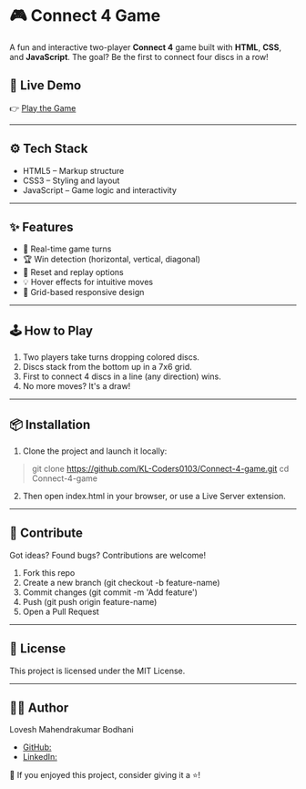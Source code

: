 # 🎮 Connect 4 Game

A fun and interactive two-player **Connect 4** game built with **HTML**, **CSS**, and **JavaScript**. The goal? Be the first to connect four discs in a row!

## 🚀 Live Demo

👉 [Play the Game](https://klcoders-4-connect-game.netlify.app/)

---

## ⚙️ Tech Stack

- HTML5 – Markup structure
- CSS3 – Styling and layout
- JavaScript – Game logic and interactivity

---

## ✨ Features

- 🔁 Real-time game turns
- 🏆 Win detection (horizontal, vertical, diagonal)
- 🧼 Reset and replay options
- 💡 Hover effects for intuitive moves
- 🧱 Grid-based responsive design


---

## 🕹️ How to Play

1. Two players take turns dropping colored discs.
2. Discs stack from the bottom up in a 7x6 grid.
3. First to connect 4 discs in a line (any direction) wins.
4. No more moves? It's a draw!

---

## 📦 Installation

1. Clone the project and launch it locally:
> git clone https://github.com/KL-Coders0103/Connect-4-game.git
>cd Connect-4-game
2. Then open index.html in your browser, or use a Live Server extension.

---

## 🤝 Contribute

Got ideas? Found bugs? Contributions are welcome!

1. Fork this repo
2. Create a new branch (git checkout -b feature-name)
3. Commit changes (git commit -m 'Add feature')
4. Push (git push origin feature-name)
5. Open a Pull Request

---

## 📄 License
This project is licensed under the MIT License.

---

## 🙋‍♂️ Author
Lovesh Mahendrakumar Bodhani

- [GitHub:](https://github.com/KL-Coders0103)
- [LinkedIn:](https://www.linkedin.com/in/lovesh-bodhani-7b69a6257/)

🧠 If you enjoyed this project, consider giving it a ⭐!